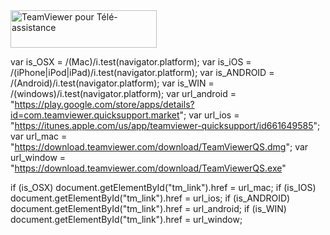 <div style="position:relative; width:234px; height:60px;">
  <a id="tm_link" href="https://download.teamviewer.com/full" style="text-decoration:none;">
    <img src="https://static.teamviewer.com/resources/badges/teamviewer_badge_flat4.png" alt="TeamViewer pour Télé-assistance" title="TeamViewer pour Télé-assistance" border="0" width="234" height="60" />
  </a>
</div>
    
var is_OSX = /(Mac)/i.test(navigator.platform);
var is_iOS = /(iPhone|iPod|iPad)/i.test(navigator.platform);
var is_ANDROID = /(Android)/i.test(navigator.platform);
var is_WIN = /(windows)/i.test(navigator.platform);
var url_android = "https://play.google.com/store/apps/details?id=com.teamviewer.quicksupport.market";
var url_ios = "https://itunes.apple.com/us/app/teamviewer-quicksupport/id661649585";
var url_mac = "https://download.teamviewer.com/download/TeamViewerQS.dmg";
var url_window = "https://download.teamviewer.com/download/TeamViewerQS.exe"

if (is_OSX) document.getElementById("tm_link").href = url_mac;
if (is_IOS) document.getElementById("tm_link").href = url_ios;
if (is_ANDROID) document.getElementById("tm_link").href = url_android;
if (is_WIN) document.getElementById("tm_link").href = url_window;
